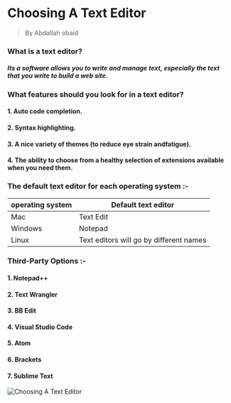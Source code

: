 # Choosing A Text Editor 
> By Abdallah obaid
### What is a text editor?
##### Its a software allows you to write and manage text, especially the text that you write to build a web site.
### What features should you look for in a text editor?
#### 1. Auto code completion.
#### 2. Syntax highlighting.
#### 3. A nice variety of themes (to reduce eye strain andfatigue).
#### 4. The ability to choose from a healthy selection of extensions available when you need them.
### The default text editor for each operating system :-

**operating system** | **Default text editor**
------------ | -------------
Mac | Text Edit
Windows | Notepad
Linux | Text editors will go by different names

### Third-Party Options :-
#### 1. Notepad++
#### 2. Text Wrangler
#### 3. BB Edit
#### 4. Visual Studio Code
#### 5. Atom
#### 6. Brackets
#### 7. Sublime Text

![Choosing A Text Editor](https://upload.wikimedia.org/wikipedia/commons/0/03/Suplemon-v0.1.51-multi-cursor-editing.gif)
